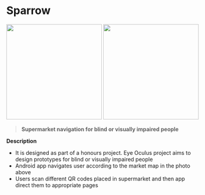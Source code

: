 # Sparrow

<p float="left">
  <img src="https://user-images.githubusercontent.com/47633984/77103999-9124f100-6a1b-11ea-9c0d-acfc34197461.png" height="250" />
  <img src="https://user-images.githubusercontent.com/47633984/77104398-3fc93180-6a1c-11ea-894c-ced2a19ff5c4.png" height="250" />
</p>

> **Supermarket navigation for blind or visually impaired people**

**Description**

- It is designed as part of a honours project. Eye Oculus project aims to design prototypes for blind or visually impaired people
- Android app navigates user according to the market map in the photo above
- Users scan different QR codes placed in supermarket and then app direct them to appropriate pages
